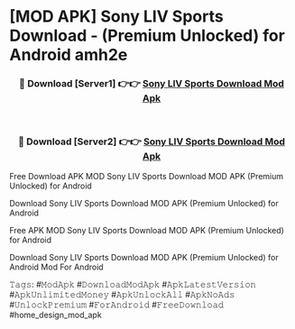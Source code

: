 # [MOD APK] Sony LIV Sports Download - (Premium Unlocked) for Android amh2e



<div align="center">
<h3>🔴 Download [Server1] 👉👉 <a href="https://momento.my/?title=Sony_LIV_Sports_Download">Sony LIV Sports Download Mod Apk</a></h3><br>

<h3>🔴 Download [Server2] 👉👉 <a href="https://momento.my/?title=Sony_LIV_Sports_Download">Sony LIV Sports Download Mod Apk</a></h3>
</div>



Free Download APK MOD Sony LIV Sports Download MOD APK (Premium Unlocked) for Android

Download Sony LIV Sports Download MOD APK (Premium Unlocked) for Android

Free APK MOD Sony LIV Sports Download MOD APK (Premium Unlocked) for Android

Download Sony LIV Sports Download MOD APK (Premium Unlocked) for Android Mod For Android

𝚃𝚊𝚐𝚜: #𝙼𝚘𝚍𝙰𝚙𝚔 #𝙳𝚘𝚠𝚗𝚕𝚘𝚊𝚍𝙼𝚘𝚍𝙰𝚙𝚔 #𝙰𝚙𝚔𝙻𝚊𝚝𝚎𝚜𝚝𝚅𝚎𝚛𝚜𝚒𝚘𝚗 #𝙰𝚙𝚔𝚄𝚗𝚕𝚒𝚖𝚒𝚝𝚎𝚍𝙼𝚘𝚗𝚎𝚢 #𝙰𝚙𝚔𝚄𝚗𝚕𝚘𝚌𝚔𝙰𝚕𝚕 #𝙰𝚙𝚔𝙽𝚘𝙰𝚍𝚜 #𝚄𝚗𝚕𝚘𝚌𝚔𝙿𝚛𝚎𝚖𝚒𝚞𝚖 #𝙵𝚘𝚛𝙰𝚗𝚍𝚛𝚘𝚒𝚍 #𝙵𝚛𝚎𝚎𝙳𝚘𝚠𝚗𝚕𝚘𝚊𝚍 #home_design_mod_apk
